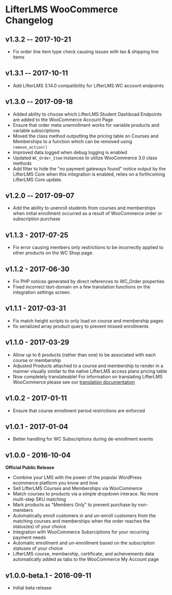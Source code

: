 LifterLMS WooCommerce Changelog
===============================

v1.3.2 -- 2017-10-21
--------------------

+ Fix order line item type check causing issues with tax & shipping line items


v1.3.1 -- 2017-10-11
--------------------

+ Add LifterLMS 3.14.0 compatibility for LifterLMS WC account endpoints


v1.3.0 -- 2017-09-18
--------------------

+ Added ability to choose which LifterLMS Student Dashboad Endpoints are added to the WooCommerce Account Page
+ Ensure that order meta unenrollment works for variable products and variable subscriptions
+ Moved the class method outputting the pricing table on Courses and Memberships to a function which can be removed using `remove_action()`
+ Improved data logged when debug logging is enabled
+ Updated `WC_Order_Item` instances to utilize WooCommerce 3.0 class methods
+ Add filter to hide the "no payment gateways found" notice output by the LifterLMS Core when this integration is enabled, relies on a forthcoming LifterLMS Core update.


v1.2.0 -- 2017-09-07
--------------------

+ Add the ability to unenroll students from courses and memberships when initial enrollment occurred as a result of WooCommerce order or subscription purchase


v1.1.3 - 2017-07-25
-------------------

+ Fix error causing members only restrictions to be incorrectly applied to other products on the WC Shop page.


v1.1.2 - 2017-06-30
-------------------

+ Fix PHP notices generated by direct references to WC_Order properties
+ Fixed incorrect text-domain on a few translation functions on the integration settings screen.


v1.1.1 - 2017-03-31
-------------------

+ Fix match height scripts to only load on course and membership pages
+ fix serialized array product query to prevent missed enrollments


v1.1.0 - 2017-03-29
-------------------

+ Allow up to 6 products (rather than one) to be associated with each course or membership
+ Adjusted Products attached to a course and membership to render in a manner visually similar to the native LifterLMS access plans pricing table
+ Now completely translateable! For information on translating LifterLMS WooCommerce please see our [translation documentation](https://lifterlms.com/docs/translating-lifterlms-woocommerce/)


v1.0.2 - 2017-01-11
-------------------

+ Ensure that course enrollment period restrictions are enforced


v1.0.1 - 2017-01-04
-------------------

+ Better handling for WC Subscriptions during de-enrollment events


v1.0.0 - 2016-10-04
-------------------

**Official Public Release**

+ Combine your LMS with the power of the popular WordPress ecommerce platform you know and love
+ Sell LifterLMS Courses and Memberships via WooCommerce
+ Match courses to products via a simple dropdown interace. No more multi-step SKU matching
+ Mark products as "Members Only" to prevent purchase by non-members
+ Automatically enroll customers in and un-enroll customers from the matching courses and memberships when the order reaches the status(es) of your choice
+ Integration with WooCommerce Subsrciptions for your recurring payment needs
+ Automatic enrollment and un-enrollment based on the subscription statuses of your choice
+ LifterLMS course, membership, certificate, and acheivements data automatically added as tabs to the WooCommerce My Account page


v1.0.0-beta.1 - 2016-09-11
--------------------------

+ Initial beta release
